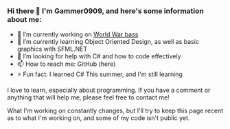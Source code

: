 ### Hi there 👋 I'm Gammer0909, and here's some information about me:

- 🔭 I’m currently working on [World War bass](https://github.com/Gammer0909/World-War-Bass)
- 🌱 I’m currently learning Object Oriented Design, as well as basic graphics with SFML.NET
- 🤔 I’m looking for help with C# and how to code effectively
- 📫 How to reach me: GitHub (here)
- ⚡ Fun fact: I learned C# This summer, and I'm still learning

I love to learn, especially about programming. If you have a comment or anything that will help me, please feel free to contact me!

What I'm working on constantly changes, but I'll try to keep this page recent as to what I'm working on, and some of my code isn't public yet.
